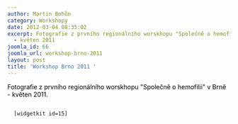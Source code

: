 ```yaml
---
author: Martin Bohůn
category: Workshopy
date: 2012-03-04 08:35:02
excerpt: Fotografie z prvního regionálního worskhopu "Společně o hemofilii" v Brně
  - květen 2011
joomla_id: 66
joomla_url: workshop-brno-2011
layout: post
title: 'Workshop Brno 2011 '
---
```


<p>
 <span style="color: #000000;">
  Fotografie z prvního regionálního worskhopu "Společně o hemofilii" v Brně - květen 2011.
 </span>
</p>
<p>
</p>
<p>
 <code>
  [widgetkit id=15]
 </code>
</p>